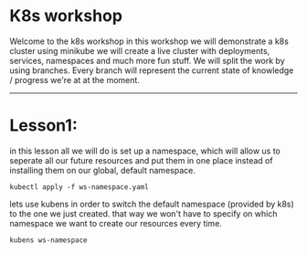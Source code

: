 # K8s workshop

Welcome to the k8s workshop
in this workshop we will demonstrate a k8s cluster using minikube
we will create a live cluster with deployments, services, namespaces and much more fun stuff.
We will split the work by using branches. Every branch will represent the current
state of knowledge / progress we're at at the moment.

---
# Lesson1:
in this lesson all we will do is set up a namespace, which will allow us to 
seperate all our future resources and put them in one place instead of 
installing them on our global, default namespace.

```kubectl apply -f ws-namespace.yaml```

lets use kubens in order to switch the default namespace (provided by k8s) to the one we just created.
that way we won't have to specify on which namespace we want to create our resources every time.

```kubens ws-namespace```